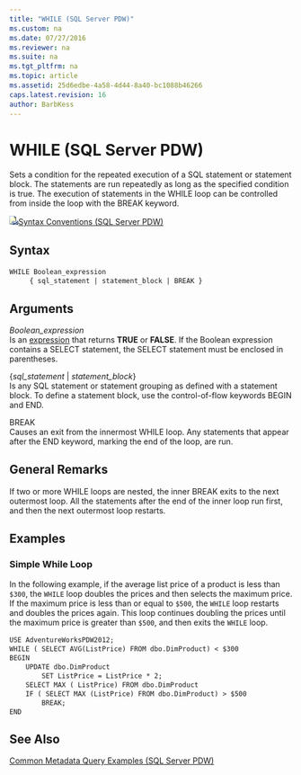 ```yaml
---
title: "WHILE (SQL Server PDW)"
ms.custom: na
ms.date: 07/27/2016
ms.reviewer: na
ms.suite: na
ms.tgt_pltfrm: na
ms.topic: article
ms.assetid: 25d6edbe-4a58-4d44-8a40-bc1088b46266
caps.latest.revision: 16
author: BarbKess
---
```

# WHILE (SQL Server PDW)
Sets a condition for the repeated execution of a SQL statement or statement block. The statements are run repeatedly as long as the specified condition is true. The execution of statements in the WHILE loop can be controlled from inside the loop with the BREAK keyword.  
  
![Topic link icon](../../mpp/sqlpdw/media/Topic_Link.gif "Topic_Link")[Syntax Conventions &#40;SQL Server PDW&#41;](../../mpp/sqlpdw/syntax-conventions-sql-server-pdw.md)  
  
## Syntax  
  
```  
WHILE Boolean_expression   
     { sql_statement | statement_block | BREAK }  
```  
  
## Arguments  
*Boolean_expression*  
Is an [expression](../Topic/Expressions%20(Transact-SQL).md) that returns **TRUE** or **FALSE**. If the Boolean expression contains a SELECT statement, the SELECT statement must be enclosed in parentheses.  
  
{*sql_statement* | *statement_block*}  
Is any SQL statement or statement grouping as defined with a statement block. To define a statement block, use the control-of-flow keywords BEGIN and END.  
  
BREAK  
Causes an exit from the innermost WHILE loop. Any statements that appear after the END keyword, marking the end of the loop, are run.  
  
## General Remarks  
If two or more WHILE loops are nested, the inner BREAK exits to the next outermost loop. All the statements after the end of the inner loop run first, and then the next outermost loop restarts.  
  
## Examples  
  
### Simple While Loop  
In the following example, if the average list price of a product is less than `$300`, the `WHILE` loop doubles the prices and then selects the maximum price. If the maximum price is less than or equal to `$500`, the `WHILE` loop restarts and doubles the prices again. This loop continues doubling the prices until the maximum price is greater than `$500`, and then exits the `WHILE` loop.  
  
```  
USE AdventureWorksPDW2012;  
WHILE ( SELECT AVG(ListPrice) FROM dbo.DimProduct) < $300  
BEGIN  
    UPDATE dbo.DimProduct  
        SET ListPrice = ListPrice * 2;  
    SELECT MAX ( ListPrice) FROM dbo.DimProduct  
    IF ( SELECT MAX (ListPrice) FROM dbo.DimProduct) > $500  
        BREAK;  
END  
```  
  
## See Also  
[Common Metadata Query Examples &#40;SQL Server PDW&#41;](../../mpp/sqlpdw/common-metadata-query-examples-sql-server-pdw.md)  
  
